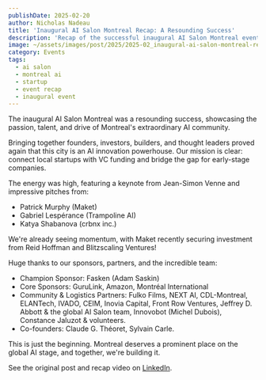 ```yaml
---
publishDate: 2025-02-20
author: Nicholas Nadeau
title: 'Inaugural AI Salon Montreal Recap: A Resounding Success'
description: 'Recap of the successful inaugural AI Salon Montreal event, highlighting the vibrant community, startup pitches, and mission to connect local AI startups with global investors.'
image: ~/assets/images/post/2025/2025-02_inaugural-ai-salon-montreal-recap.jpg
category: Events
tags:
  - ai salon
  - montreal ai
  - startup
  - event recap
  - inaugural event
---
```


The inaugural AI Salon Montreal was a resounding success, showcasing the passion, talent, and drive of Montreal's extraordinary AI community.

Bringing together founders, investors, builders, and thought leaders proved again that this city is an AI innovation powerhouse. Our mission is clear: connect local startups with VC funding and bridge the gap for early-stage companies.

The energy was high, featuring a keynote from Jean-Simon Venne and impressive pitches from:

- Patrick Murphy (Maket)
- Gabriel Lespérance (Trampoline AI)
- Katya Shabanova (crbnx inc.)

We're already seeing momentum, with Maket recently securing investment from Reid Hoffman and Blitzscaling Ventures!

Huge thanks to our sponsors, partners, and the incredible team:

- Champion Sponsor: Fasken (Adam Saskin)
- Core Sponsors: GuruLink, Amazon, Montréal International
- Community & Logistics Partners: Fulko Films, NEXT AI, CDL-Montreal, ELANTech, IVADO, CEIM, Inovia Capital, Front Row Ventures, Jeffrey D. Abbott & the global AI Salon team, Innovobot (Michel Dubois), Constance Jaluzot & volunteers.
- Co-founders: Claude G. Théoret, Sylvain Carle.

This is just the beginning. Montreal deserves a prominent place on the global AI stage, and together, we're building it.

See the original post and recap video on [LinkedIn](https://www.linkedin.com/posts/engnadeau_ai-salon-montreal-recap-what-a-night-activity-7303511972493312000-Yb5J).

